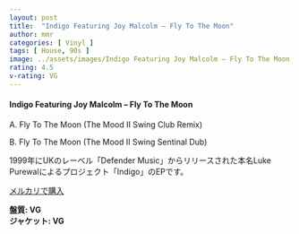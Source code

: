 ```yaml
---
layout: post
title:  "Indigo Featuring Joy Malcolm – Fly To The Moon"
author: mmr
categories: [ Vinyl ]
tags: [ House, 90s ]
image: ../assets/images/Indigo Featuring Joy Malcolm – Fly To The Moon.jpg
rating: 4.5
v-rating: VG
---
```


#### Indigo Featuring Joy Malcolm – Fly To The Moon

A. Fly To The Moon (The Mood II Swing Club Remix)

B. Fly To The Moon (The Mood II Swing Sentinal Dub)

1999年にUKのレーベル「Defender Music」からリリースされた本名Luke Purewalによるプロジェクト「Indigo」のEPです。



[メルカリで購入](https://jp.mercari.com/item/m68578670923?afid=6142608987)

<div class="mt-4 mb-4 d-flex align-items-center">
<strong class="mr-1">盤質: VG</strong>
</div>
<div class="mt-4 mb-4 d-flex align-items-center">
<strong class="mr-1">ジャケット: VG</strong>
</div>

